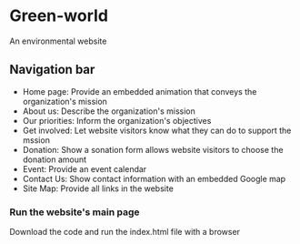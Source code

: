 # Green-world
An environmental website

## Navigation bar
* Home page: Provide an embedded animation that conveys the organization's mission
* About us: Describe the organization's mission 
* Our priorities: Inform the organization's objectives
* Get involved: Let website visitors know what they can do to support the mssion
* Donation: Show a sonation form allows website visitors to choose the donation amount
* Event: Provide an event calendar
* Contact Us: Show contact information with an embedded Google map
* Site Map: Provide all links in the website

### Run the website's main page
Download the code and run the index.html file with a browser 
